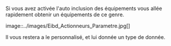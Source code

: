 Si vous avez activée l'auto inclusion des équipements vous allée rapidement obtenir un équipements de ce genre.

image::../images/Eibd_Actionneurs_Parametre.jpg[]

Il vous restera a le personnalisé, et lui donnée un type de donnée.